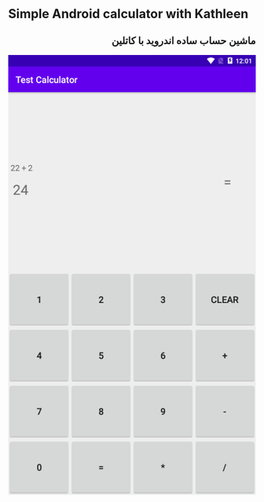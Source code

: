 <h1 style="font-size:25px">Simple Android calculator with Kathleen</h1>
<h2 style="font-size:20px" dir="rtl">
ماشین حساب ساده اندروید با کاتلین
</h2>

<img src="scr001.png" alt="Simple Android calculator with Kathleen" title="Simple Android calculator with Kathleen">
